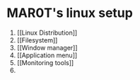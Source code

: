 # MAR0T's linux setup

1. [[Linux Distribution]] 
2. [[Filesystem]]
3. [[Window manager]]
4. [[Application menu]]
5. [[Monitoring tools]]
6. 